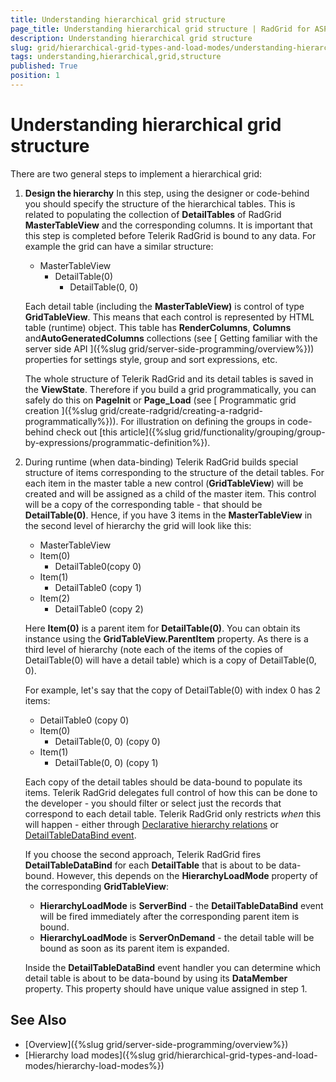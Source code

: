 ```yaml
---
title: Understanding hierarchical grid structure
page_title: Understanding hierarchical grid structure | RadGrid for ASP.NET AJAX Documentation
description: Understanding hierarchical grid structure
slug: grid/hierarchical-grid-types-and-load-modes/understanding-hierarchical-grid-structure
tags: understanding,hierarchical,grid,structure
published: True
position: 1
---
```


# Understanding hierarchical grid structure



There are two general steps to implement a hierarchical grid:

1. **Design the hierarchy** In this step, using the designer or code-behind you should specify the structure of the hierarchical tables. This is related to populating the collection of **DetailTables** of RadGrid **MasterTableView** and the corresponding columns. It is important that this step is completed before Telerik RadGrid is bound to any data. For example the grid can have a similar structure:
    - MasterTableView
        - DetailTable(0)
            - DetailTable(0, 0)
        
    Each detail table (including the **MasterTableView)** is control of type **GridTableView**. This means that each control is represented by HTML table (runtime) object. This table has **RenderColumns**, **Columns** and**AutoGeneratedColumns** collections (see [ Getting familiar with the server side API ]({%slug grid/server-side-programming/overview%})) properties for settings style, group and sort expressions, etc. 
    
    The whole structure of Telerik RadGrid and its detail tables is saved in the **ViewState**. Therefore if you build a grid programmatically, you can safely do this on **PageInit** or **Page_Load** (see [ Programmatic grid creation ]({%slug grid/create-radgrid/creating-a-radgrid-programmatically%})). For illustration on defining the groups in code-behind check out [this article]({%slug grid/functionality/grouping/group-by-expressions/programmatic-definition%}).

1. During runtime (when data-binding) Telerik RadGrid builds special structure of items corresponding to the structure of the detail tables. For each item in the master table a new control (**GridTableView**) will be created and will be assigned as a child of the master item. This control will be a copy of the corresponding table - that should be **DetailTable(0)**. Hence, if you have 3 items in the **MasterTableView** in the second level of hierarchy the grid will look like this:
    - MasterTableView
    + Item(0)
        + DetailTable0(copy 0)
    + Item(1)
        + DetailTable0 (copy 1)
    + Item(2)
        + DetailTable0 (copy 2)

    Here **Item(0)** is a parent item for **DetailTable(0)**. You can obtain its instance using the **GridTableView.ParentItem** property. As there is a third level of hierarchy (note each of the items of the copies of DetailTable(0) will have a detail table) which is a copy of DetailTable(0, 0). 
    
    For example, let's say that the copy of DetailTable(0) with index 0 has 2 items:
    + DetailTable0 (copy 0)
    + Item(0)
        + DetailTable(0, 0) (copy 0)
    + Item(1)
        + DetailTable(0, 0) (copy 1)
    
    Each copy of the detail tables should be data-bound to populate its items. Telerik RadGrid delegates full control of how this can be done to the developer - you should filter or select just the records that correspond to each detail table. Telerik RadGrid only restricts *when* this will happen - either through [Declarative hierarchy relations](https://demos.telerik.com/aspnet-ajax/grid/examples/hierarchy/declarative-relations/defaultcs.aspx) or [DetailTableDataBind event](https://demos.telerik.com/aspnet-ajax/grid/examples/data-binding/programmatic-hierarchy/defaultcs.aspx). 
    
    If you choose the second approach, Telerik RadGrid fires **DetailTableDataBind** for each **DetailTable** that is about to be data-bound. However, this depends on the **HierarchyLoadMode** property of the corresponding **GridTableView**: 
    * **HierarchyLoadMode** is **ServerBind** - the **DetailTableDataBind** event will be fired immediately after the corresponding parent item is bound. 
    * **HierarchyLoadMode** is **ServerOnDemand** - the detail table will be bound as soon as its parent item is expanded. 
    
    Inside the **DetailTableDataBind** event handler you can determine which detail table is about to be data-bound by using its **DataMember** property. This property should have unique value assigned in step 1.



## See Also

 * [Overview]({%slug grid/server-side-programming/overview%})
 * [Hierarchy load modes]({%slug grid/hierarchical-grid-types-and-load-modes/hierarchy-load-modes%})
